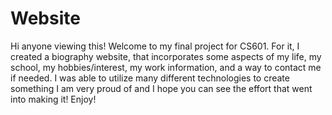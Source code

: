 # Website
Hi anyone viewing this! Welcome to my final project for CS601. For it, I created a biography website, that incorporates 
some aspects of my life, my school, my hobbies/interest, my work information, and a way to contact me if needed. I was able
to utilize many different technologies to create something I am very proud of and I hope you can see the effort that went 
into making it! Enjoy!
